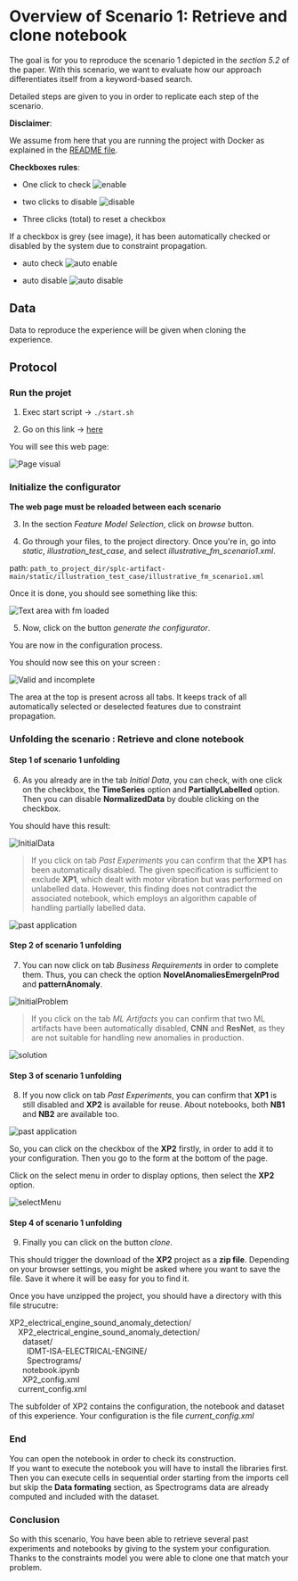 # Overview of Scenario 1: Retrieve and clone notebook

The goal is for you to reproduce the scenario 1 depicted in the _section 5.2_ of the paper.
With this scenario, we want to evaluate how our approach differentiates itself from a keyword-based search.

Detailed steps are given to you in order to replicate each step of the scenario.

**Disclaimer**:

We assume from here that you are running the project with Docker as explained in the [README file](https://github.com/Yann-Brault/splc-artifact/blob/main/README.md).

**Checkboxes rules**:

- One click to check ![enable](../assets/all/enable.png)

- two clicks to disable ![disable](../assets/all/disable.png)

- Three clicks (total) to reset a checkbox

If a checkbox is grey (see image), it has been automatically checked or disabled by the system due to constraint propagation.

- auto check ![auto enable](../assets/all/auto_enable.png)

- auto disable ![auto disable](../assets/all/auto_disable.png)

## Data

Data to reproduce the experience will be given when cloning the experience.

## Protocol

### Run the projet

1. Exec start script -> `./start.sh`

2. Go on this link -> [here](http://localhost:5050/)

You will see this web page:

![Page visual](../assets/reproduce/app_full_page.png)

### Initialize the configurator

**The web page must be reloaded between each scenario**

3. In the section _Feature Model Selection_, click on _browse_ button.

4. Go through your files, to the project directory. Once you're in, go into _static_, _illustration_test_case_, and select _illustrative_fm_scenario1.xml_.

path: `path_to_project_dir/splc-artifact-main/static/illustration_test_case/illustrative_fm_scenario1.xml`

Once it is done, you should see something like this:

![Text area with fm loaded](../assets/scenarios/scenario_1/fm_loaded_scenario1.png)

5. Now, click on the button _generate the configurator_.

You are now in the configuration process.

You should now see this on your screen :

![Valid and incomplete](../assets/reproduce/configuration_process.png)

The area at the top is present across all tabs. It keeps track of all automatically selected or deselected features due to constraint propagation.

### Unfolding the scenario : Retrieve and clone notebook

#### Step 1 of scenario 1 unfolding

6. As you already are in the tab _Initial Data_, you can check, with one click on the checkbox, the **TimeSeries** option and **PartiallyLabelled** option. Then you can disable **NormalizedData** by double clicking on the checkbox.

You should have this result:

![InitialData](../assets/scenarios/scenario_1/initialData_scenario1.png)

> If you click on tab _Past Experiments_ you can confirm that the **XP1** has been automatically disabled. The given specification is sufficient to exclude **XP1**, which dealt with motor vibration but was performed on unlabelled data. However, this finding does not contradict the
> associated notebook, which employs an algorithm capable of
> handling partially labelled data.

![past application](../assets/scenarios/scenario_1/past_appli_scenario1.png)

#### Step 2 of scenario 1 unfolding

7. You can now click on tab _Business Requirements_ in order to complete them. Thus, you can check the option **NovelAnomaliesEmergeInProd** and **patternAnomaly**.

![InitialProblem](../assets/scenarios/scenario_1/initialProblem_scenario1.png)

> If you click on the tab _ML Artifacts_ you can confirm that two ML artifacts have been automatically disabled, **CNN** and **ResNet**, as they are not suitable for handling new anomalies in production.

![solution](../assets/scenarios/scenario_1/solution_scenario1.png)

#### Step 3 of scenario 1 unfolding

8. If you now click on tab _Past Experiments_, you can confirm that **XP1** is still disabled and **XP2** is available for reuse. About notebooks, both **NB1** and **NB2** are available too.

![past application](../assets/scenarios/scenario_1/past_appli_scenario1.png)

So, you can click on the checkbox of the **XP2** firstly, in order to add it to your configuration. Then you go to the form at the bottom of the page.

Click on the select menu in order to display options, then select the **XP2** option.

![selectMenu](../assets/scenarios/scenario_1/select_menu_scenario1.png)

#### Step 4 of scenario 1 unfolding

9. Finally you can click on the button _clone_.

This should trigger the download of the **XP2** project as a **zip file**. Depending on your browser settings, you might be asked where you want to save the file. Save it where it will be easy for you to find it.

Once you have unzipped the project, you should have a directory with this file strucutre:

XP2_electrical_engine_sound_anomaly_detection/  
&nbsp;&nbsp;&nbsp; XP2_electrical_engine_sound_anomaly_detection/  
&nbsp;&nbsp;&nbsp;&nbsp;&nbsp; dataset/  
&nbsp;&nbsp;&nbsp;&nbsp;&nbsp;&nbsp;&nbsp; IDMT-ISA-ELECTRICAL-ENGINE/  
&nbsp;&nbsp;&nbsp;&nbsp;&nbsp;&nbsp;&nbsp; Spectrograms/  
&nbsp;&nbsp;&nbsp;&nbsp;&nbsp; notebook.ipynb  
&nbsp;&nbsp;&nbsp;&nbsp;&nbsp; XP2_config.xml  
&nbsp;&nbsp;&nbsp; current_config.xml

The subfolder of XP2 contains the configuration, the notebook and dataset of this experience.
Your configuration is the file _current_config.xml_

### End

You can open the notebook in order to check its construction.  
If you want to execute the notebook you will have to install the libraries first.
Then you can execute cells in sequential order starting from the imports cell but skip the **Data formating** section, as Spectrograms data are already computed and included with the dataset.

### Conclusion

So with this scenario, You have been able to retrieve several past experiments and notebooks by giving to the system your configuration. Thanks to the constraints model you were able to clone one that match your problem.
